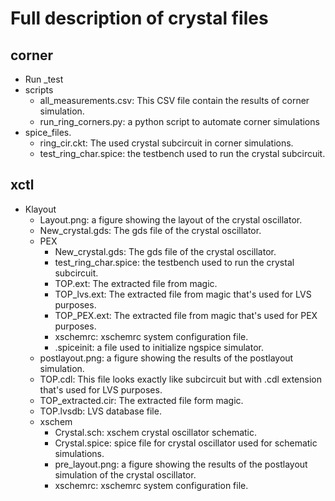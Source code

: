 # Full description of crystal files
## corner
- Run _test
- scripts
  - all_measurements.csv: This CSV file contain the results of corner simulation.
  - run_ring_corners.py: a python script to automate corner simulations
- spice_files.
  - ring_cir.ckt:   The used crystal subcircuit in corner simulations. 
  - test_ring_char.spice: the testbench used to run the crystal subcircuit.
## xctl
- Klayout
  - Layout.png: a figure showing the layout of the crystal oscillator.
  - New_crystal.gds: The gds file of the crystal oscillator.
  - PEX
	  - New_crystal.gds: The gds file of the crystal oscillator.
	  - test_ring_char.spice: the testbench used to run the crystal subcircuit.
	  - TOP.ext: The extracted file from magic.
	  - TOP_lvs.ext: The extracted file from magic that's used for LVS purposes.
	  - TOP_PEX.ext: The extracted file from magic that's used for PEX purposes.
	  - xschemrc: xschemrc system configuration file.
	  - .spiceinit: a file used to initialize ngspice simulator.
  - postlayout.png: a figure showing the results of the postlayout simulation.
  -   TOP.cdl: This file looks exactly like subcircuit but with .cdl extension that's used for LVS purposes.
  - TOP_extracted.cir: The extracted file form magic.
  - TOP.lvsdb: LVS database file.
  - xschem
	  - Crystal.sch: xschem crystal oscillator schematic.
	  - Crystal.spice: spice file for crystal oscillator used for schematic simulations.
	  - pre_layout.png: a figure showing the results of the postlayout simulation of the crystal oscillator.
	  - xschemrc: xschemrc system configuration file.
	 
